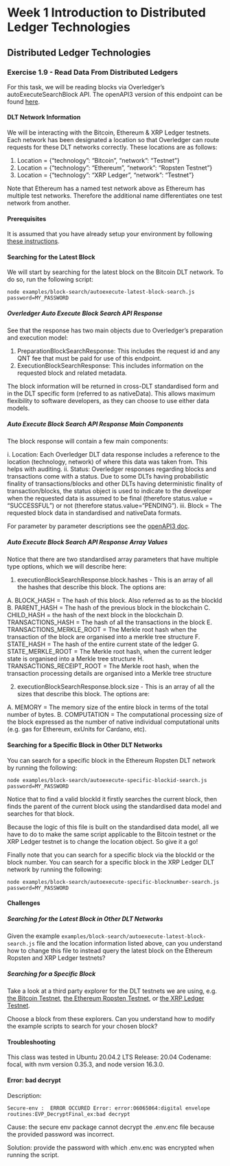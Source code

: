 # Week 1 Introduction to Distributed Ledger Technologies

## Distributed Ledger Technologies

### Exercise 1.9 - Read Data From Distributed Ledgers

For this task, we will be reading blocks via Overledger’s autoExecuteSearchBlock API. The openAPI3 version of this endpoint can be found [here](https://docs.overledger.io/#operation/autoExecuteSearchBlockRequest). 

#### DLT Network Information

We will be interacting with the Bitcoin, Ethereum & XRP Ledger testnets. Each network has been designated a location so that Overledger can route requests for these DLT networks correctly. These locations are as follows:

1. Location = {“technology”: “Bitcoin”, “network”: “Testnet”}
2. Location = {“technology”: “Ethereum”, “network”: “Ropsten Testnet”}
3. Location = {“technology”: “XRP Ledger”, “network”: “Testnet”}

Note that Ethereum has a named test network above as Ethereum has multiple test networks. Therefore the additional name differentiates one test network from another. 

#### Prerequisites

It is assumed that you have already setup your environment by following [these instructions](./CLASS1.md).

#### Searching for the Latest Block

We will start by searching for the latest block on the Bitcoin DLT network. To do so, run the following script:

`node examples/block-search/autoexecute-latest-block-search.js password=MY_PASSWORD`

##### Overledger Auto Execute Block Search API Response

See that the response has two main objects due to Overledger’s preparation and execution model:

1. PreparationBlockSearchResponse: This includes the request id and any QNT fee that must be paid for use of this endpoint.
2. ExecutionBlockSearchResponse: This includes information on the requested block and related metadata. 

The block information will be returned in cross-DLT standardised form and in the DLT specific form (referred to as nativeData). This allows maximum flexibility to software developers, as they can choose to use either data models.

##### Auto Execute Block Search API Response Main Components

The block response will contain a few main components:

i. Location: Each Overledger DLT data response includes a reference to the location (technology, network) of where this data was taken from. This helps with auditing.
ii. Status: Overledger responses regarding blocks and transactions come with a status. Due to some DLTs having probabilistic finality of transactions/blocks and other DLTs having deterministic finality of transaction/blocks, the status object is used to indicate to the developer when the requested data is assumed to be final (therefore status.value = “SUCCESSFUL”) or not (therefore status.value=“PENDING”).
iii. Block = The requested block data in standardised and nativeData formats.

For parameter by parameter descriptions see the [openAPI3 doc](https://docs.overledger.io/#operation/autoExecuteSearchBlockRequest).


##### Auto Execute Block Search API Response Array Values

Notice that there are two standardised array parameters that have multiple type options, which we will describe here:

1. executionBlockSearchResponse.block.hashes - This is an array of all the hashes that describe this block. The options are:

A. BLOCK_HASH = The hash of this block. Also referred as to as the blockId
B. PARENT_HASH = The hash of the previous block in the blockchain
C. CHILD_HASH = the hash of the next block in the blockchain
D. TRANSACTIONS_HASH = The hash of all the transactions in the block
E. TRANSACTIONS_MERKLE_ROOT = The Merkle root hash when the transaction of the block are organised into a merkle tree structure
F. STATE_HASH = The hash of the entire current state of the ledger
G. STATE_MERKLE_ROOT = The Merkle root hash, when the current ledger state is organised into a Merkle tree structure
H. TRANSACTIONS_RECEIPT_ROOT = The Merkle root hash, when the transaction processing details are organised into a Merkle tree structure

2. executionBlockSearchResponse.block.size - This is an array of all the sizes that describe this block. The options are: 

A. MEMORY = The memory size of the entire block in terms of the total number of bytes.
B. COMPUTATION = The computational processing size of the block expressed as the number of native individual computational units (e.g. gas for Ethereum, exUnits for Cardano, etc). 


#### Searching for a Specific Block in Other DLT Networks

You can search for a specific block in the Ethereum Ropsten DLT network by running the following:

 `node examples/block-search/autoexecute-specific-blockid-search.js password=MY_PASSWORD`

Notice that to find a valid blockId it firstly searches the current block, then finds the parent of the current block using the standardised data model and searches for that block.

Because the logic of this file is built on the standardised data model, all we have to do to make the same script applicable to the Bitcoin testnet or the XRP Ledger testnet is to change the location object. So give it a go!

Finally note that you can search for a specific block via the blockId or the block number. You can search for a specific block in the XRP Ledger DLT network by running the following:

`node examples/block-search/autoexecute-specific-blocknumber-search.js password=MY_PASSWORD`

#### Challenges

##### Searching for the Latest Block in Other DLT Networks

Given the example `examples/block-search/autoexecute-latest-block-search.js` file and the location information listed above, can you understand how to change this file to instead query the latest block on the Ethereum Ropsten and XRP Ledger testnets?

##### Searching for a Specific Block

Take a look at a third party explorer for the DLT testnets we are using, e.g. [the Bitcoin Testnet](https://blockstream.info/testnet/), [the Ethereum Ropsten Testnet](https://ropsten.etherscan.io/), or [the XRP Ledger Testnet](https://blockexplorer.one/xrp/testnet). 

Choose a block from these explorers. Can you understand how to modify the example scripts to search for your chosen block?

#### Troubleshooting
This class was tested in  Ubuntu 20.04.2 LTS Release: 20.04 Codename: focal, with nvm version 0.35.3, and node version 16.3.0. 

#### Error: bad decrypt 

Description:

``Secure-env :  ERROR OCCURED Error: error:06065064:digital envelope routines:EVP_DecryptFinal_ex:bad decrypt``

Cause: the secure env package cannot decrypt the .env.enc file because the provided password was incorrect.

Solution: provide the password with which .env.enc was encrypted when running the script.

